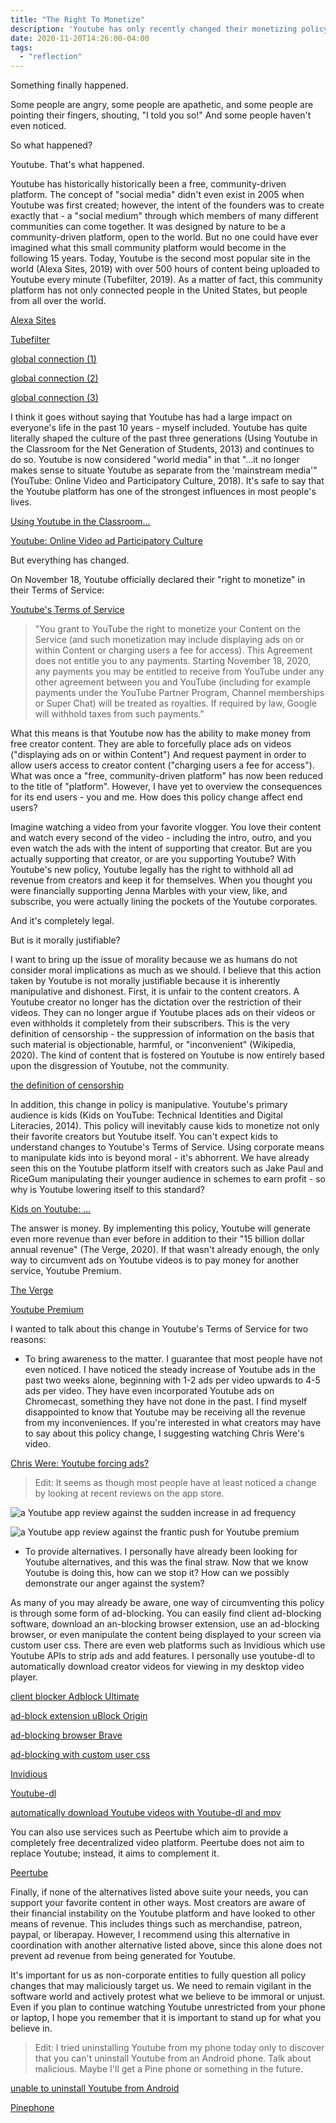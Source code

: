 ```yaml
---
title: "The Right To Monetize"
description: 'Youtube has only recently changed their monetizing policy, allowing them to receive revenue from originally "free" content. In this article, I examine whether it is morally justifiable in the present age for Youtube to follow a strictly for-profit business model.'
date: 2020-11-20T14:26:00-04:00
tags:
  - "reflection"
---
```


Something finally happened.

Some people are angry, some people are apathetic, and some people are pointing their fingers, shouting, "I told you so!"
And some people haven't even noticed.

So what happened?

Youtube. That's what happened.

Youtube has historically historically been a free, community-driven platform. The concept of "social media" didn't even exist in 2005 when Youtube was first created; however, the intent of the founders was to create exactly that - a "social medium" through which members of many different communities can come together. It was designed by nature to be a community-driven platform, open to the world. But no one could have ever imagined what this small community platform would become in the following 15 years. Today, Youtube is the second most popular site in the world (Alexa Sites, 2019) with over 500 hours of content being uploaded to Youtube every minute (Tubefilter, 2019). As a matter of fact, this community platform has not only connected people in the United States, but people from all over the world.

[Alexa Sites](https://www.alexa.com/topsites)

[Tubefilter](https://www.tubefilter.com/2019/05/07/number-hours-video-uploaded-to-youtube-per-minute)

[global connection (1)](https://youtu.be/ZMaW6TamNAc)

[global connection (2)](https://youtu.be/-5q5mZbe3V8)

[global connection (3)](https://youtu.be/W02Zfo3NuoI)

I think it goes without saying that Youtube has had a large impact on everyone's life in the past 10 years - myself included. Youtube has quite literally shaped the culture of the past three generations (Using Youtube in the Classroom for the Net Generation of Students, 2013) and continues to do so. Youtube is now considered "world media" in that "...it no longer makes sense to situate Youtube as separate from the 'mainstream media'" (YouTube: Online Video and Participatory Culture, 2018). It's safe to say that the Youtube platform has one of the strongest influences in most people's lives.

[Using Youtube in the Classroom...](iisit.org/Vol10/IISITv10p473-488Roodt0046.pdf)

[Youtube: Online Video ad Participatory Culture](https://books.google.com/books?hl=en&lr=&id=mg1rDwAAQBAJ&oi=fnd&pg=PT5&dq=info:PE8GHusog1wJ:scholar.google.com/&ots=RCnLTyl6pP&sig=0X1PoI6aSeyqWMiHeVgGWV2p2pU#v=onepage&q&f=false)

But everything has changed.

On November 18, Youtube officially declared their "right to monetize" in their Terms of Service:

[Youtube's Terms of Service](https://www.youtube.com/t/terms)

> "You grant to YouTube the right to monetize your Content on the Service (and such monetization may include displaying ads on or within Content or charging users a fee for access). This Agreement does not entitle you to any payments. Starting November 18, 2020, any payments you may be entitled to receive from YouTube under any other agreement between you and YouTube (including for example payments under the YouTube Partner Program, Channel memberships or Super Chat) will be treated as royalties. If required by law, Google will withhold taxes from such payments."

What this means is that Youtube now has the ability to make money from free creator content. They are able to forcefully place ads on videos ("displaying ads on or within Content") And request payment in order to allow users access to creator content ("charging users a fee for access"). What was once a "free, community-driven platform" has now been reduced to the title of "platform". However, I have yet to overview the consequences for its end users - you and me. How does this policy change affect end users?

Imagine watching a video from your favorite vlogger. You love their content and watch every second of the video - including the intro, outro, and you even watch the ads with the intent of supporting that creator. But are you actually supporting that creator, or are you supporting Youtube? With Youtube's new policy, Youtube legally has the right to withhold all ad revenue from creators and keep it for themselves. When you thought you were financially supporting Jenna Marbles with your view, like, and subscribe, you were actually lining the pockets of the Youtube corporates.

And it's completely legal.

But is it morally justifiable?

I want to bring up the issue of morality because we as humans do not consider moral implications as much as we should. I believe that this action taken by Youtube is not morally justifiable because it is inherently manipulative and dishonest. First, it is unfair to the content creators. A Youtube creator no longer has the dictation over the restriction of their videos. They can no longer argue if Youtube places ads on their videos or even withholds it completely from their subscribers. This is the very definition of censorship - the suppression of information on the basis that such material is objectionable, harmful, or "inconvenient" (Wikipedia, 2020). The kind of content that is fostered on Youtube is now entirely based upon the disgression of Youtube, not the community.

[the definition of censorship](https://en.wikipedia.org/wiki/Censorship)

In addition, this change in policy is manipulative. Youtube's primary audience is kids (Kids on YouTube: Technical Identities and Digital Literacies, 2014). This policy will inevitably cause kids to monetize not only their favorite creators but Youtube itself. You can't expect kids to understand changes to Youtube's Terms of Service. Using corporate means to manipulate kids into is beyond moral - it's abhorrent. We have already seen this on the Youtube platform itself with creators such as Jake Paul and RiceGum manipulating their younger audience in schemes to earn profit - so why is Youtube lowering itself to this standard?

[Kids on Youtube: ...](https://books.google.com/books?hl=en&lr=&id=HMAhAwAAQBAJ&oi=fnd&pg=PA5&dq=youtube+kids&ots=LSWYDoDpe4&sig=VHOcCklkKv1VQZlimvIsQn3QNpw#v=onepage&q=youtube%20kids&f=false)

The answer is money. By implementing this policy, Youtube will generate even more revenue than ever before in addition to their "15 billion dollar annual revenue" (The Verge, 2020). If that wasn't already enough, the only way to circumvent ads on Youtube videos is to pay money for another service, Youtube Premium.

[The Verge](https://www.theverge.com/2020/2/3/21121207/youtube-google-alphabet-earnings-revenue-first-time-reveal-q4-2019)

[Youtube Premium](https://www.youtube.com/premium)

I wanted to talk about this change in Youtube's Terms of Service for two reasons:

* To bring awareness to the matter. I guarantee that most people have not even noticed. I have noticed the steady increase of Youtube ads in the past two weeks alone, beginning with 1-2 ads per video upwards to 4-5 ads per video. They have even incorporated Youtube ads on Chromecast, something they have not done in the past. I find myself disappointed to know that Youtube may be receiving all the revenue from my inconveniences. If you're interested in what creators may have to say about this policy change, I suggesting watching Chris Were's video.

[Chris Were: Youtube forcing ads?](https://youtu.be/3UTHFwH8jmo)

> Edit: It seems as though most people have at least noticed a change by looking at recent reviews on the app store.

![a Youtube app review against the sudden increase in ad frequency](/static/thoughts/20/monetize-1.jpg)

![a Youtube app review against the frantic push for Youtube premium](/static/thoughts/20/monetize-2.jpg)

* To provide alternatives. I personally have already been looking for Youtube alternatives, and this was the final straw. Now that we know Youtube is doing this, how can we stop it? How can we possibly demonstrate our anger against the system?

As many of you may already be aware, one way of circumventing this policy is through some form of ad-blocking. You can easily find client ad-blocking software, download an an-blocking browser extension, use an ad-blocking browser, or even manipulate the content being displayed to your screen via custom user css. There are even web platforms such as Invidious which use Youtube APIs to strip ads and add features. I personally use youtube-dl to automatically download creator videos for viewing in my desktop video player.

[client blocker Adblock Ultimate](https://adblockultimate.net/)

[ad-block extension uBlock Origin](https://ublockorigin.com/)

[ad-blocking browser Brave](https://brave.com/)

[ad-blocking with custom user css](https://www.howtogeek.com/334716/how-to-customize-firefoxs-user-interface-with-userchrome.css/)

[Invidious](https://invidious.site/)

[Youtube-dl](https://youtube-dl.org/)

[automatically download Youtube videos with Youtube-dl and mpv](https://www.funkyspacemonkey.com/mpv-youtube-dl)

You can also use services such as Peertube which aim to provide a completely free decentralized video platform. Peertube does not aim to replace Youtube; instead, it aims to complement it.

[Peertube](https://peer.tube/)

Finally, if none of the alternatives listed above suite your needs, you can support your favorite content in other ways. Most creators are aware of their financial instability on the Youtube platform and have looked to other means of revenue. This includes things such as merchandise, patreon, paypal, or liberapay. However, I recommend using this alternative in coordination with another alternative listed above, since this alone does not prevent ad revenue from being generated for Youtube.

It's important for us as non-corporate entities to fully question all policy changes that may maliciously target us. We need to remain vigilant in the software world and actively protest what we believe to be immoral or unjust. Even if you plan to continue watching Youtube unrestricted from your phone or laptop, I hope you remember that it is important to stand up for what you believe in.

> Edit: I tried uninstalling Youtube from my phone today only to discover that you can't uninstall Youtube from an Android phone. Talk about malicious. Maybe I'll get a Pine phone or something in the future.

[unable to uninstall Youtube from Android](https://www.malavida.com/en/soft/youtube/android/q/how-to-uninstall-youtube-from-android.html)

[Pinephone](https://www.pine64.org/pinephone/)

